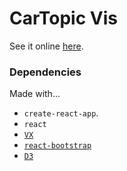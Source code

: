 # CarTopic Vis

See it online [here](https://ryan-p-larson.github.io/paper).

### Dependencies
Made with...

- `create-react-app`.
- `react`
- [`VX`](https://github.com/hshoff/vx)
- [`react-bootstrap`](https://react-bootstrap.github.io/)
- [`D3`](https://github.com/d3/d3)
